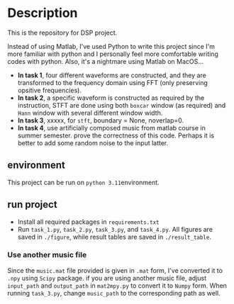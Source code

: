 # Description
This is the repository for DSP project. 

Instead of using Matlab, I've used Python to write this project since I'm more familiar with python and I personally feel more comfortable writing codes with python. Also, it's a nightmare using Matlab on MacOS... 

- **In task 1**, four different waveforms are constructed, and they are transformed to the frequency domain using FFT (only preserving opsitive frequencies).
- **In task 2**, a specific waveform is constructed as required by the instruction, STFT are done using both `boxcar` window (as required) and `Hann` window with several different window width.
- **In task 3**, xxxxx, for `stft`, boundary = None, noverlap=0.
- **In task 4**, use artificially composed music  from matlab course in summer semester.   prove the correctness of this code.  Perhaps it is better to add some random noise to the input latter.


## environment
This project can be run on `python 3.11`environment.
## run project

- Install all required packages in `requirements.txt`
- Run `task_1.py`, `task_2.py`, `task_3.py`, and `task_4.py`. All figures are saved in `./figure`, while result tables are saved in `./result_table`.
### Use another music file
Since the `music.mat` file provided is given in `.mat` form, I've converted it to `.npy` using `Scipy` package. if you are using another music file, adjust `input_path` and `output_path` in `mat2mpy.py` to convert it to `Numpy` form.
When running `task_3.py`, change `music_path` to the corresponding path as well.